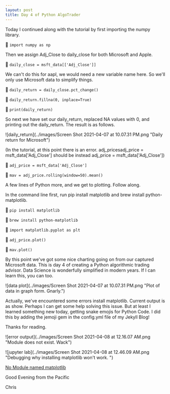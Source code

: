 ```yaml
---
layout: post
title: Day 4 of Python AlgoTrader
---
```



Today I continued along with the tutorial by first importing the numpy library.


:snake: `import numpy as np`


Then we assign Adj_Close to daily_close for both Microsoft and Apple.


:snake: `daily_close = msft_data[['Adj_Close']]`


We can't do this for aapl, we would need a new variable name here. So we'll only use Microsoft data to simplify things.


:snake: `daily_return = daily_close.pct_change()`


:snake: `daily_return.fillna(0, inplace=True)`


:snake: `print(daily_return)`


So next we have set our daily_return, replaced NA values with 0, and printing out the daily_return. The result is as follows. 


![daily_return](../images/Screen Shot 2021-04-07 at 10.07.31 PM.png "Daily return for Microsoft")


(In the tutorial, at this point there is an error. adj_pricesadj_price = msft_data['Adj_Close'] should be instead adj_price = msft_data['Adj_Close'])


:snake: `adj_price = msft_data['Adj_Close']`


:snake: `mav = adj_price.rolling(window=50).mean()`


A few lines of Python more, and we get to plotting. Follow along.


In the command line first, run pip install matplotlib and brew install python-matplotlib.


:snake: `pip install matplotlib`


:snake: `brew install python-matplotlib`


:snake: `import matplotlib.pyplot as plt`


:snake: `adj_price.plot()`


:snake: `mav.plot()`


By this point we've got some nice charting going on from our captured Microsoft data. This is day 4 of creating a Python algorithmic trading advisor.
Data Science is wonderfully simplified in modern years. If I can learn this, you can too.

![data plot](../images/Screen Shot 2021-04-07 at 10.07.31 PM.png "Plot of data in graph form. Gnarly.")


Actually, we've encountered some errors install matplotlib. Current output is as show. Perhaps I can get some help solving this issue. But at least I learned something new today, getting snake emojis for Python Code. I did this by adding the jemoji gem in the config.yml file of my Jekyll Blog! 

Thanks for reading.


![error output](../images/Screen Shot 2021-04-08 at 12.16.07 AM.png "Module does not exist. Wack")


![jupyter lab](../images/Screen Shot 2021-04-08 at 12.46.09 AM.png "Debugging why installing matplotlib won't work. ")


[No Module named matplotlib](https://stackoverflow.com/questions/43437884/jupyter-notebook-import-error-no-module-named-matplotlib)


Good Evening from the Pacific


Chris
